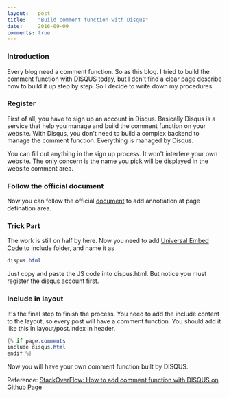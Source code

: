 ```yaml
---
layout:   post
title:    "Build comment function with Disqus"
date:     2016-09-09
comments: true
---
```


### Introduction
Every blog need a comment function. So as this blog. I tried to build the comment function with DISQUS today, but I don't find a clear page describe how to build it up step by step. So I decide to write down my procedures.

### Register
First of all, you have to sign up an account in Disqus. Basically Disqus is a service that help you manage and build the comment function on your website. With Disqus, you don't need to build a complex backend to manage the comment function. Everything is managed by Disqus.

You can fill out anything in the sign up process. It won't interfere your own website. The only concern is the name you pick will be displayed in the website comment area.

### Follow the official document
Now you can follow the official [document][1] to add annotiation at page defination area.

### Trick Part
The work is still on half by here. Now you need to add [Universal Embed Code][2] to include folder, and name it as

```java
dispus.html
```

Just copy and paste the JS code into dispus.html. But notice you must register the disqus account first.

### Include in layout
It's the final step to finish the process. You need to add the include content to the layout, so every post will have a comment function.
You should add it like this in layout/post.index in header.

```java
{% if page.comments 
include disqus.html
endif %}
```

Now you will have your own comment function built by DISQUS.

Reference: [StackOverFlow: How to add comment function with DISQUS on Github Page][3]

[1]: https://help.disqus.com/customer/portal/articles/472138-jekyll-installation-instructions
[2]: https://leiyangblog.disqus.com/admin/universalcode/
[3]: http://stackoverflow.com/questions/21446165/how-do-i-use-disqus-comments-in-github-pages-blog-markdown

